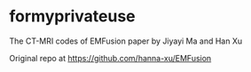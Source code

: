 # formyprivateuse

The CT-MRI codes of EMFusion paper by Jiyayi Ma and Han Xu


Original repo at https://github.com/hanna-xu/EMFusion

